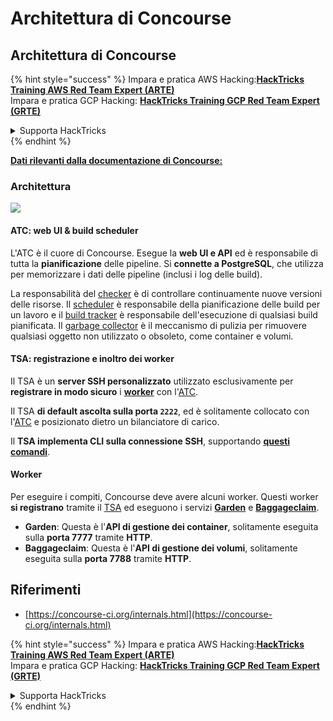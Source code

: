 # Architettura di Concourse

## Architettura di Concourse

{% hint style="success" %}
Impara e pratica AWS Hacking:<img src="/.gitbook/assets/image.png" alt="" data-size="line">[**HackTricks Training AWS Red Team Expert (ARTE)**](https://training.hacktricks.xyz/courses/arte)<img src="/.gitbook/assets/image.png" alt="" data-size="line">\
Impara e pratica GCP Hacking: <img src="/.gitbook/assets/image (2).png" alt="" data-size="line">[**HackTricks Training GCP Red Team Expert (GRTE)**<img src="/.gitbook/assets/image (2).png" alt="" data-size="line">](https://training.hacktricks.xyz/courses/grte)

<details>

<summary>Supporta HackTricks</summary>

* Controlla i [**piani di abbonamento**](https://github.com/sponsors/carlospolop)!
* **Unisciti al** 💬 [**gruppo Discord**](https://discord.gg/hRep4RUj7f) o al [**gruppo telegram**](https://t.me/peass) o **seguici** su **Twitter** 🐦 [**@hacktricks\_live**](https://twitter.com/hacktricks\_live)**.**
* **Condividi trucchi di hacking inviando PR ai repo github di** [**HackTricks**](https://github.com/carlospolop/hacktricks) e [**HackTricks Cloud**](https://github.com/carlospolop/hacktricks-cloud).

</details>
{% endhint %}

[**Dati rilevanti dalla documentazione di Concourse:**](https://concourse-ci.org/internals.html)

### Architettura

![](<../../.gitbook/assets/image (187).png>)

#### ATC: web UI & build scheduler

L'ATC è il cuore di Concourse. Esegue la **web UI e API** ed è responsabile di tutta la **pianificazione** delle pipeline. Si **connette a PostgreSQL**, che utilizza per memorizzare i dati delle pipeline (inclusi i log delle build).

La responsabilità del [checker](https://concourse-ci.org/checker.html) è di controllare continuamente nuove versioni delle risorse. Il [scheduler](https://concourse-ci.org/scheduler.html) è responsabile della pianificazione delle build per un lavoro e il [build tracker](https://concourse-ci.org/build-tracker.html) è responsabile dell'esecuzione di qualsiasi build pianificata. Il [garbage collector](https://concourse-ci.org/garbage-collector.html) è il meccanismo di pulizia per rimuovere qualsiasi oggetto non utilizzato o obsoleto, come container e volumi.

#### TSA: registrazione e inoltro dei worker

Il TSA è un **server SSH personalizzato** utilizzato esclusivamente per **registrare in modo sicuro** i [**worker**](https://concourse-ci.org/internals.html#architecture-worker) con l'[ATC](https://concourse-ci.org/internals.html#component-atc).

Il TSA **di default ascolta sulla porta `2222`**, ed è solitamente collocato con l'[ATC](https://concourse-ci.org/internals.html#component-atc) e posizionato dietro un bilanciatore di carico.

Il **TSA implementa CLI sulla connessione SSH**, supportando [**questi comandi**](https://concourse-ci.org/internals.html#component-tsa).

#### Worker

Per eseguire i compiti, Concourse deve avere alcuni worker. Questi worker **si registrano** tramite il [TSA](https://concourse-ci.org/internals.html#component-tsa) ed eseguono i servizi [**Garden**](https://github.com/cloudfoundry-incubator/garden) e [**Baggageclaim**](https://github.com/concourse/baggageclaim).

* **Garden**: Questa è l'**API di gestione dei container**, solitamente eseguita sulla **porta 7777** tramite **HTTP**.
* **Baggageclaim**: Questa è l'**API di gestione dei volumi**, solitamente eseguita sulla **porta 7788** tramite **HTTP**.

## Riferimenti

* [https://concourse-ci.org/internals.html](https://concourse-ci.org/internals.html)

{% hint style="success" %}
Impara e pratica AWS Hacking:<img src="/.gitbook/assets/image.png" alt="" data-size="line">[**HackTricks Training AWS Red Team Expert (ARTE)**](https://training.hacktricks.xyz/courses/arte)<img src="/.gitbook/assets/image.png" alt="" data-size="line">\
Impara e pratica GCP Hacking: <img src="/.gitbook/assets/image (2).png" alt="" data-size="line">[**HackTricks Training GCP Red Team Expert (GRTE)**<img src="/.gitbook/assets/image (2).png" alt="" data-size="line">](https://training.hacktricks.xyz/courses/grte)

<details>

<summary>Supporta HackTricks</summary>

* Controlla i [**piani di abbonamento**](https://github.com/sponsors/carlospolop)!
* **Unisciti al** 💬 [**gruppo Discord**](https://discord.gg/hRep4RUj7f) o al [**gruppo telegram**](https://t.me/peass) o **seguici** su **Twitter** 🐦 [**@hacktricks\_live**](https://twitter.com/hacktricks\_live)**.**
* **Condividi trucchi di hacking inviando PR ai repo github di** [**HackTricks**](https://github.com/carlospolop/hacktricks) e [**HackTricks Cloud**](https://github.com/carlospolop/hacktricks-cloud).

</details>
{% endhint %}
